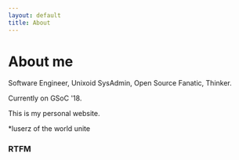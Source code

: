 ```yaml
---
layout: default
title: About
---
```

# About me

Software Engineer, Unixoid SysAdmin, Open Source Fanatic, Thinker.

Currently on GSoC '18.

This is my personal website. 

*luserz of the world unite
### RTFM
